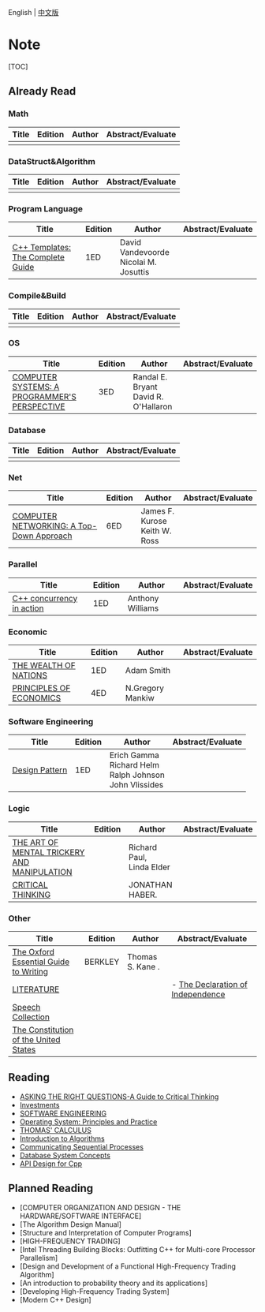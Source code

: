 English | [中文版](README_zh.md)

# Note

[TOC]



## Already Read

### Math

| Title | Edition | Author | Abstract/Evaluate |
| ----- | ------- | ------ | ----------------- |
|       |         |        |                   |

### DataStruct&Algorithm

| Title | Edition | Author | Abstract/Evaluate |
| ----- | ------- | ------ | ----------------- |
|       |         |        |                   |

### Program Language

| Title                                                        | Edition | Author                                   | Abstract/Evaluate |
| ------------------------------------------------------------ | ------- | ---------------------------------------- | ----------------- |
| [C++ Templates: The Complete Guide](CPP_TEMPLATES/README.md) | 1ED     | David Vandevoorde<br>Nicolai M. Josuttis |                   |

### Compile&Build

| Title | Edition | Author | Abstract/Evaluate |
| ----- | ------- | ------ | ----------------- |
|       |         |        |                   |

### OS

| Title                                                        | Edition | Author                                  | Abstract/Evaluate |
| ------------------------------------------------------------ | ------- | --------------------------------------- | ----------------- |
| [COMPUTER SYSTEMS: A PROGRAMMER'S PERSPECTIVE](CSAPP/README.md) | 3ED     | Randal E. Bryant<br>David R. O'Hallaron |                   |

### Database

| Title | Edition | Author | Abstract/Evaluate |
| ----- | ------- | ------ | ----------------- |
|       |         |        |                   |

### Net

| Title                                                        | Edition | Author                           | Abstract/Evaluate |
| ------------------------------------------------------------ | ------- | -------------------------------- | ----------------- |
| [COMPUTER NETWORKING: A Top-Down Approach](COMPUTER_NETWORKING_A_TOP_DOWN_APPROACH/README.md) | 6ED     | James F. Kurose<br>Keith W. Ross |                   |

### Parallel

| Title                                                        | Edition | Author           | Abstract/Evaluate |
| ------------------------------------------------------------ | ------- | ---------------- | ----------------- |
| [C++ concurrency in action](CPP_CONCURRENCY_IN_ACTION/README.md) | 1ED     | Anthony Williams |                   |

### Economic

| Title                                   | Edition | Author  | Abstract/Evaluate              |
| ----------------------------------------- | ---- | --------- | ---------------------------------- |
| [THE WEALTH OF NATIONS](THE_WEALTH_OF_NATIONS/README.md) | 1ED     | Adam Smith |                   |
| [PRINCIPLES OF ECONOMICS](PRINCIPLES_OF_ECONOMICS/README.md) | 4ED | N.Gregory Mankiw | |

### Software Engineering

| Title                                      | Edition | Author                                                       | Abstract/Evaluate |
| ------------------------------------------ | ------- | ------------------------------------------------------------ | ----------------- |
| [Design Pattern](DESIGN_PATTERN/README.md) | 1ED     | Erich Gamma<br>Richard Helm<br>Ralph Johnson<br>John Vlissides |                   |

### Logic

| Title                                                        | Edition | Author                       | Abstract/Evaluate |
| ------------------------------------------------------------ | ------- | ---------------------------- | ----------------- |
| [THE ART OF MENTAL TRICKERY AND MANIPULATION](THE_ART_OF_MENTAL_TRICKEY_AND_MANIPULATION/README.md) |         | Richard Paul,<br>Linda Elder |                   |
| [CRITICAL THINKING](CRITICAL_THINKING/README.md)             |         | JONATHAN HABER.              |                   |

### Other

| Title                                                        | Edition | Author           | Abstract/Evaluate                                            |
| ------------------------------------------------------------ | ------- | ---------------- | ------------------------------------------------------------ |
| [The Oxford Essential Guide to Writing](THE_OXFORD_ESSENTIAL_GUIDE_TO_WRITING/README.md) | BERKLEY | Thomas S. Kane . |                                                              |
| [LITERATURE](LITERATURE/README.md)                           |         |                  | - [The Declaration of Independence](LITERATURE/the_declaration_of_independence.md) |
| [Speech Collection](SPEECH_COLLECTION/README.md)             |         |                  |                                                              |
| [The Constitution of the United States](THE_CONSTITUTION_OF_THE_UNITED_STATES/the_constitution_of_the_united_states.txt) |         |                  |                                                              |



## Reading

- [ASKING THE RIGHT QUESTIONS-A Guide to Critical Thinking](ASKING_THE_RIGHT_QUESTIONS/README.md)
- [Investments](INVESTMENTS/README.md)
- [SOFTWARE ENGINEERING](SOFTWARE_ENGINEERING/README.md)
- [Operating System: Principles and Practice](OPERATING_SYSTEMS_PRINCIPLES_AND_PRACTICE/README.md)
- [THOMAS' CALCULUS](THOMAS_CALCULUS/README.md)
- [Introduction to Algorithms](INTRODUCTION_TO_ALGORITHMS/README.md)
- [Communicating Sequential Processes](COMMUNICATING_SEQUENTIAL_PROCESSES/README.md)
- [Database System Concepts](DATABASE_SYSTEM_CONCEPTS/README.md)
- [API Design for Cpp](API_DESIGN_FOR_CPP/README.md)



## Planned Reading

- [COMPUTER ORGANIZATION AND DESIGN - THE HARDWARE/SOFTWARE INTERFACE]
- [The Algorithm Design Manual]
- [Structure and Interpretation of Computer Programs]
- [HIGH-FREQUENCY TRADING]
- [Intel Threading Building Blocks: Outfitting C++ for Multi-core Processor Parallelism]
- [Design and Development of a Functional High-Frequency Trading Algorithm]
- [An introduction to probability theory and its applications]
- [Developing High-Frequency Trading System]
- [Modern C++ Design]
